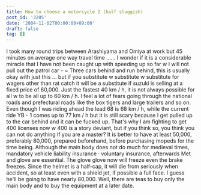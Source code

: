 ```yaml
---
title: How to choose a motorcycle 2 (half sluggish)
post_id: '3205'
date: '2004-11-02T00:00:00+09:00'
draft: false
tag: []
---
```


I took many round trips between Arashiyama and Omiya at work but 45 minutes on average one way travel time ...... I wonder if it is a considerable miracle that I have not been caught up with speeding up so far w I will not pull out the patrol car - ~ Three cars behind and run behind, this is usually okay with just this ... but if you substitute w substitute w substitute for wagers other than rat catch it will be a substitute if suzuki is selling at a fixed price of 60,000. Just the fastest 40 km / h, it is not always possible for all w to be all up to 60 km / h. I feel a lot of fears going through the national roads and prefectural roads like the box tigers and large trailers and so on. Even though I was riding ahead the lead 68 is 68 km / h, while the current ride YB - 1 comes up to 77 km / h but it is still scary because I get pulled up to the car behind and it can be fucked up. That's why I am fighting to get 400 licenses now w 400 is a story deviant, but if you think so, you think you can not do anything if you are a master? It is better to have at least 50,000, preferably 80,000, prepared beforehand, before purchasing mopeds for the time being. Although the main body does not do much for medieval times, mandatory vehicle liability insurance · voluntary insurance, afterwards Met and glove are essential. The glove glove now will freeze even the brake freezes. Since the helmet is a half-cap, it will die from seriously when accident, so at least even with a shield jet, if possible a full face. I guess he'll be going to have nearly 80,000. Well, there are teas to buy only the main body and to buy the equipment at a later date.